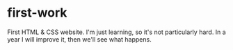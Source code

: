 # first-work
First HTML &amp; CSS website. I'm just learning, so it's not particularly hard. In a year I will improve it, then we'll see what happens.
